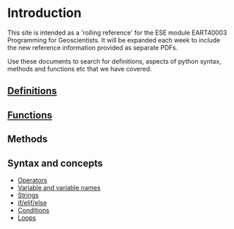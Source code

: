 Introduction
============

This site is intended as a 'rolling reference' for the ESE module EART40003 Programming for Geoscientists. It will be expanded each week to include the new reference information provided as separate PDFs.

Use these documents to search for definitions, aspects of python syntax, methods and functions etc that we have covered.

[Definitions](definitions.md)
-------------

[Functions](functions.md)
---------

Methods
-------

Syntax and concepts
-------------------
* [Operators](operators.md)
* [Variable and variable names](variables.md)
* [Strings](strings.md)
* [if/elif/else](if.md)
* [Conditions](conditions.md)
* [Loops](loops.md)

